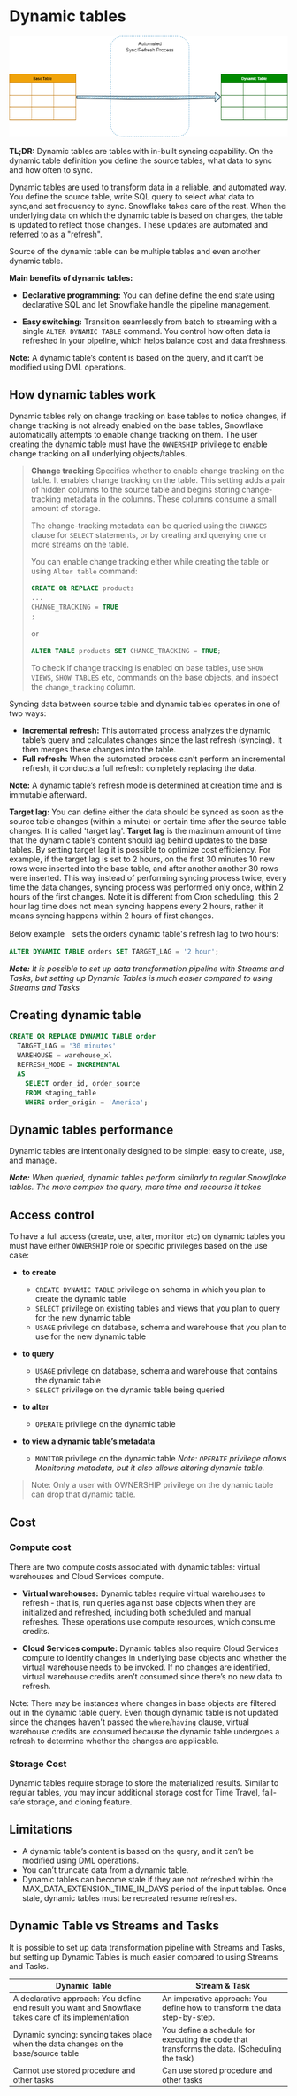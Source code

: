 # Dynamic tables

![snowflake Dynamic table](./images/dynamic_table.drawio.png)

**TL;DR:** Dynamic tables are tables with in-built syncing capability. On the dynamic table definition you define the source tables, what data to sync and how often to sync.

Dynamic tables are used to transform data in a reliable, and automated way.
You define the source table, write SQL query to select what data to sync,and set frequency to sync. Snowflake takes care of the rest. When the underlying data on which the dynamic table is based on changes, the table is updated to reflect those changes. These updates are automated and referred to as a "refresh".

Source of the dynamic table can be multiple tables and even another dynamic table.

**Main benefits of dynamic tables:**

- **Declarative programming:** You can define define the end state using declarative SQL and let Snowflake handle the pipeline management.

- **Easy switching:** Transition seamlessly from batch to streaming with a single `ALTER DYNAMIC TABLE` command. You control how often data is refreshed in your pipeline, which helps balance cost and data freshness.

**Note:** A dynamic table’s content is based on the query, and it can’t be modified using DML operations.

## How dynamic tables work

Dynamic tables rely on change tracking on base tables to notice changes, if change tracking is not already enabled on the base tables, Snowflake automatically attempts to enable change tracking on them. The user creating the dynamic table must have the `OWNERSHIP` privilege to enable change tracking on all underlying objects/tables.

> **Change tracking**
> Specifies whether to enable change tracking on the table. It enables change tracking on the table. This setting adds a pair of hidden columns to the source table and begins storing change-tracking metadata in the columns. These columns consume a small amount of storage.
>
> The change-tracking metadata can be queried using the `CHANGES` clause for `SELECT` statements, or by creating and querying one or more streams on the table.
>
> You can enable change tracking either while creating the table or using `Alter table` command:
>
> ```SQL
> CREATE OR REPLACE products
> ...
> CHANGE_TRACKING = TRUE
> ;
> ```
>
> or
>
> ```SQL
> ALTER TABLE products SET CHANGE_TRACKING = TRUE;
> ```
>
> To check if change tracking is enabled on base tables, use `SHOW VIEWS`, `SHOW TABLES` etc,  commands on the base objects, and inspect the `change_tracking` column.

Syncing data between source table and dynamic tables operates in one of two ways:

- **Incremental refresh:** This automated process analyzes the dynamic table’s query and calculates changes since the last refresh (syncing). It then merges these changes into the table.
- **Full refresh:** When the automated process can’t perform an incremental refresh, it conducts a full refresh: completely replacing the data.

**Note:** A dynamic table’s refresh mode is determined at creation time and is immutable afterward.

 **Target lag:**
You can define either the data should be synced as soon as the source table changes (within a minute) or certain time after the source table changes. It is called 'target lag'. **Target lag** is the maximum amount of time that the dynamic table’s content should lag behind updates to the base tables. By setting target lag it is possible to optimize cost efficiency. For example, if the target lag is set to 2 hours, on the first 30 minutes 10 new rows were inserted into the base table, and after another another 30 rows were inserted. This way instead of performing syncing process twice, every time the data changes, syncing process was performed only once, within 2 hours of the first changes. Note it is different from Cron scheduling, this 2 hour lag time does not mean syncing happens every 2 hours, rather it means syncing happens within 2 hours of first changes.

Below example　sets the orders dynamic table's refresh lag to two hours:

```SQL
ALTER DYNAMIC TABLE orders SET TARGET_LAG = '2 hour';
```

***Note:***
*It is possible to set up data transformation pipeline with Streams and Tasks, but setting up Dynamic Tables is much easier compared to using Streams and Tasks*

## Creating dynamic table

```SQL
CREATE OR REPLACE DYNAMIC TABLE order
  TARGET_LAG = '30 minutes'
  WAREHOUSE = warehouse_xl
  REFRESH_MODE = INCREMENTAL
  AS
    SELECT order_id, order_source
    FROM staging_table
    WHERE order_origin = 'America';
```

## Dynamic tables performance

Dynamic tables are intentionally designed to be simple: easy to create, use, and manage.

***Note:**
When queried, dynamic tables perform similarly to regular Snowflake tables.
The more complex the query, more time and recourse it takes*

## Access control

To have a full access (create, use, alter, monitor etc) on dynamic tables you must have either `OWNERSHIP` role or specific  privileges based on the use case:

- **to create**
  - `CREATE DYNAMIC TABLE` privilege on schema in which you plan to create the dynamic table
  - `SELECT` privilege on existing tables and views that you plan to query for the new dynamic table
  - `USAGE` privilege on database, schema and warehouse that you plan to use for the new dynamic table

- **to query**
  - `USAGE` privilege on database, schema and warehouse that contains the dynamic table
  - `SELECT` privilege on the dynamic table being queried

- **to alter**
  - `OPERATE` privilege on the dynamic table

- **to view a dynamic table’s metadata**
  - `MONITOR` privilege on the dynamic table
    *Note: `OPERATE` privilege allows Monitoring metadata, but it also allows altering dynamic table.*

> Note:
> Only a user with OWNERSHIP  privilege on the dynamic table can drop that dynamic table.

## Cost

### Compute cost

There are two compute costs associated with dynamic tables: virtual warehouses and Cloud Services compute.

- **Virtual warehouses:**
    Dynamic tables require virtual warehouses to refresh - that is, run queries against base objects when they are initialized and refreshed, including both scheduled and manual refreshes. These operations use compute resources, which consume credits.

- **Cloud Services compute:**
    Dynamic tables also require Cloud Services compute to identify changes in underlying base objects and whether the virtual warehouse needs to be invoked. If no changes are identified, virtual warehouse credits aren’t consumed since there’s no new data to refresh.

Note:
There may be instances where changes in base objects are filtered out in the dynamic table query. Even though dynamic table is not updated since the changes haven't passed the `where`/`having` clause, virtual warehouse credits are consumed because the dynamic table undergoes a refresh to determine whether the changes are applicable.

### Storage Cost

Dynamic tables require storage to store the materialized results. Similar to regular tables, you may incur additional storage cost for Time Travel, fail-safe storage, and cloning feature.

## Limitations

- A dynamic table’s content is based on the query, and it can’t be modified using DML operations.
- You can’t truncate data from a dynamic table.
- Dynamic tables can become stale if they are not refreshed within the MAX_DATA_EXTENSION_TIME_IN_DAYS period of the input tables. Once stale, dynamic tables must be recreated resume refreshes.

## Dynamic Table vs Streams and Tasks

It is possible to set up data transformation pipeline with Streams and Tasks, but setting up Dynamic Tables is much easier compared to using Streams and Tasks.

| Dynamic Table                           | Stream & Task                                  |
|--------------------------------------|---------------------------------|
| A declarative approach: You define end result you want and Snowflake takes care of its implementation | An imperative approach: You define how to transform the data step-by-step.                   |
| Dynamic syncing: syncing takes place when the data changes on the base/source table                   | You define a schedule for executing the code that transforms the data. (Scheduling the task) |
| Cannot use stored procedure and other tasks                                                           | Can use stored procedure and other tasks                                                     |
